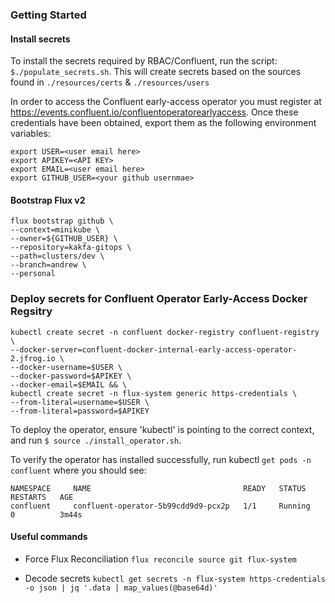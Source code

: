 ### Getting Started

#### Install secrets
To install the secrets required by RBAC/Confluent, run the script: `$./populate_secrets.sh`.  This will create secrets based on the sources found in `./resources/certs` & `./resources/users`



In order to access the Confluent early-access operator you must register at https://events.confluent.io/confluentoperatorearlyaccess.  Once these credentials have been obtained, export them as the following environment variables:

```
export USER=<user email here>
export APIKEY=<API KEY>
export EMAIL=<user email here>
export GITHUB_USER=<your github usernmae>
```


#### Bootstrap Flux v2
```
flux bootstrap github \
--context=minikube \
--owner=${GITHUB_USER} \
--repository=kakfa-gitops \
--path=clusters/dev \
--branch=andrew \
--personal
```

### Deploy secrets for Confluent Operator Early-Access Docker Regsitry

```
kubectl create secret -n confluent docker-registry confluent-registry \
--docker-server=confluent-docker-internal-early-access-operator-2.jfrog.io \
--docker-username=$USER \
--docker-password=$APIKEY \
--docker-email=$EMAIL && \
kubectl create secret -n flux-system generic https-credentials \
--from-literal=username=$USER \
--from-literal=password=$APIKEY
```


To deploy the operator, ensure 'kubectl' is pointing to the correct context, and run `$ source ./install_operator.sh`.

To verify the operator has installed successfully, run kubectl `get pods -n confluent` where you should see:

```
NAMESPACE     NAME                                  READY   STATUS    RESTARTS   AGE
confluent     confluent-operator-5b99cdd9d9-pcx2p   1/1     Running   0          3m44s
```


#### Useful commands

* Force Flux Reconciliation
`flux reconcile source git flux-system`

* Decode secrets
`kubectl get secrets -n flux-system https-credentials -o json | jq '.data | map_values(@base64d)'`
